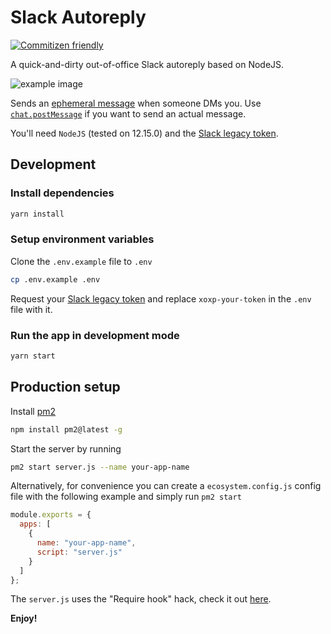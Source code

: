 # Slack Autoreply

[![Commitizen friendly](https://img.shields.io/badge/commitizen-friendly-brightgreen.svg)](http://commitizen.github.io/cz-cli/)

A quick-and-dirty out-of-office Slack autoreply based on NodeJS.

![example image](https://yongzhenlow.github.com/slack-autoreply/images/example.png)

Sends an [ephemeral message](https://api.slack.com/methods/chat.postEphemeral) when someone DMs you. Use [`chat.postMessage`](https://api.slack.com/methods/chat.postMessage) if you want to send an actual message.

You'll need `NodeJS` (tested on 12.15.0) and the [Slack legacy token](https://api.slack.com/legacy/custom-integrations/legacy-tokens).

## Development

### Install dependencies

```bash
yarn install
```

### Setup environment variables

Clone the `.env.example` file to `.env`

```bash
cp .env.example .env
```

Request your [Slack legacy token](https://api.slack.com/legacy/custom-integrations/legacy-tokens) and replace `xoxp-your-token` in the `.env` file with it.

### Run the app in development mode

```bash
yarn start
```

## Production setup

Install [pm2](https://pm2.keymetrics.io/docs/usage/quick-start/)

```bash
npm install pm2@latest -g
```

Start the server by running

```bash
pm2 start server.js --name your-app-name
```

Alternatively, for convenience you can create a `ecosystem.config.js` config file with the following example and simply run `pm2 start`

```js
module.exports = {
  apps: [
    {
      name: "your-app-name",
      script: "server.js"
    }
  ]
};
```

The `server.js` uses the "Require hook" hack, check it out [here](https://pm2.keymetrics.io/docs/tutorials/using-transpilers-with-pm2#require-hook).

**Enjoy!**
